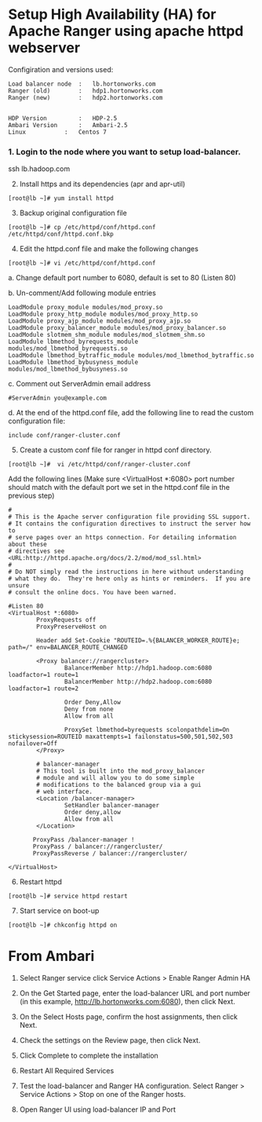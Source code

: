 # Setup High Availability (HA) for Apache Ranger using apache httpd webserver

Configiration and versions used:

```
Load balancer node	:	lb.hortonworks.com
Ranger (old)		:	hdp1.hortonworks.com
Ranger (new)		:	hdp2.hortonworks.com


HDP Version 	  	:	HDP-2.5
Ambari Version		:	Ambari-2.5
Linux			:	Centos 7
```


### 1.	Login to the node where you want to setup load-balancer.
ssh lb.hadoop.com

2.	Install https and its dependencies (apr and apr-util)
```
[root@lb ~]# yum install httpd
```

3.	Backup original configuration file
```
[root@lb ~]# cp /etc/httpd/conf/httpd.conf /etc/httpd/conf/httpd.conf.bkp
```

4.	Edit the httpd.conf  file and make the following changes
```
[root@lb ~]# vi /etc/httpd/conf/httpd.conf
```

a.	Change default port number to 6080, default is set to 80 (Listen 80)

b.	Un-comment/Add following module entries
```
LoadModule proxy_module modules/mod_proxy.so
LoadModule proxy_http_module modules/mod_proxy_http.so
LoadModule proxy_ajp_module modules/mod_proxy_ajp.so
LoadModule proxy_balancer_module modules/mod_proxy_balancer.so
LoadModule slotmem_shm_module modules/mod_slotmem_shm.so
LoadModule lbmethod_byrequests_module modules/mod_lbmethod_byrequests.so
LoadModule lbmethod_bytraffic_module modules/mod_lbmethod_bytraffic.so
LoadModule lbmethod_bybusyness_module modules/mod_lbmethod_bybusyness.so
```

c.	Comment out ServerAdmin email address
```
#ServerAdmin you@example.com
```

d.	At the end of the httpd.conf file, add the following line to read the custom configuration file:
```
include conf/ranger-cluster.conf
```

5.	Create a custom conf file for ranger in httpd conf directory.
```
[root@lb ~]#  vi /etc/httpd/conf/ranger-cluster.conf
```

Add the following lines (Make sure <VirtualHost *:6080> port number should match with the default port we set in the httpd.conf file in the previous step)
```
#
# This is the Apache server configuration file providing SSL support.
# It contains the configuration directives to instruct the server how to
# serve pages over an https connection. For detailing information about these
# directives see <URL:http://httpd.apache.org/docs/2.2/mod/mod_ssl.html>
#
# Do NOT simply read the instructions in here without understanding
# what they do.  They're here only as hints or reminders.  If you are unsure
# consult the online docs. You have been warned.

#Listen 80
<VirtualHost *:6080>
        ProxyRequests off
        ProxyPreserveHost on

        Header add Set-Cookie "ROUTEID=.%{BALANCER_WORKER_ROUTE}e; path=/" env=BALANCER_ROUTE_CHANGED

        <Proxy balancer://rangercluster>
                BalancerMember http://hdp1.hadoop.com:6080 loadfactor=1 route=1
                BalancerMember http://hdp2.hadoop.com:6080 loadfactor=1 route=2

                Order Deny,Allow
                Deny from none
                Allow from all

                ProxySet lbmethod=byrequests scolonpathdelim=On stickysession=ROUTEID maxattempts=1 failonstatus=500,501,502,503 nofailover=Off
        </Proxy>

        # balancer-manager
        # This tool is built into the mod_proxy_balancer
        # module and will allow you to do some simple
        # modifications to the balanced group via a gui
        # web interface.
        <Location /balancer-manager>
                SetHandler balancer-manager
                Order deny,allow
                Allow from all
        </Location>

       ProxyPass /balancer-manager !
       ProxyPass / balancer://rangercluster/
       ProxyPassReverse / balancer://rangercluster/

</VirtualHost>
```

6.	Restart httpd
```
[root@lb ~]# service httpd restart
```

7.	Start service on boot-up
```
[root@lb ~]# chkconfig httpd on
```

# From Ambari
1.	Select Ranger service click Service Actions > Enable Ranger Admin HA

2.	On the Get Started page, enter the load-balancer URL and port number (in this example, http://lb.hortonworks.com:6080), then click Next.

3.	On the Select Hosts page, confirm the host assignments, then click Next.

4.	Check the settings on the Review page, then click Next.

5.	Click Complete to complete the installation

6.	Restart All Required Services

7.	Test the load-balancer and Ranger HA configuration. Select Ranger > Service Actions > Stop on one of the Ranger hosts. 

8.	Open Ranger UI using load-balancer IP and Port

